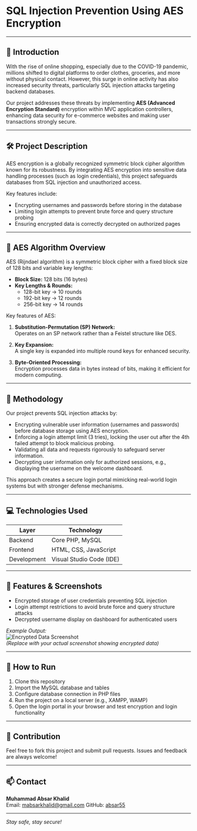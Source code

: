 # SQL Injection Prevention Using AES Encryption

---

## 🔐 Introduction

With the rise of online shopping, especially due to the COVID-19 pandemic, millions shifted to digital platforms to order clothes, groceries, and more without physical contact. However, this surge in online activity has also increased security threats, particularly SQL injection attacks targeting backend databases.

Our project addresses these threats by implementing **AES (Advanced Encryption Standard)** encryption within MVC application controllers, enhancing data security for e-commerce websites and making user transactions strongly secure.

---

## 🛠️ Project Description

AES encryption is a globally recognized symmetric block cipher algorithm known for its robustness. By integrating AES encryption into sensitive data handling processes (such as login credentials), this project safeguards databases from SQL injection and unauthorized access.

Key features include:

- Encrypting usernames and passwords before storing in the database
- Limiting login attempts to prevent brute force and query structure probing
- Ensuring encrypted data is correctly decrypted on authorized pages

---

## 🔑 AES Algorithm Overview

AES (Rijndael algorithm) is a symmetric block cipher with a fixed block size of 128 bits and variable key lengths:

- **Block Size:** 128 bits (16 bytes)  
- **Key Lengths & Rounds:**  
  - 128-bit key → 10 rounds  
  - 192-bit key → 12 rounds  
  - 256-bit key → 14 rounds  

Key features of AES:

1. **Substitution-Permutation (SP) Network:**  
   Operates on an SP network rather than a Feistel structure like DES.  

2. **Key Expansion:**  
   A single key is expanded into multiple round keys for enhanced security.

3. **Byte-Oriented Processing:**  
   Encryption processes data in bytes instead of bits, making it efficient for modern computing.

---

## 🧩 Methodology

Our project prevents SQL injection attacks by:

- Encrypting vulnerable user information (usernames and passwords) before database storage using AES encryption.
- Enforcing a login attempt limit (3 tries), locking the user out after the 4th failed attempt to block malicious probing.
- Validating all data and requests rigorously to safeguard server information.
- Decrypting user information only for authorized sessions, e.g., displaying the username on the welcome dashboard.

This approach creates a secure login portal mimicking real-world login systems but with stronger defense mechanisms.

---

## 💻 Technologies Used

| Layer         | Technology                    |
| ------------- | -----------------------------|
| Backend       | Core PHP, MySQL               |
| Frontend      | HTML, CSS, JavaScript         |
| Development   | Visual Studio Code (IDE)      |

---

## 🎯 Features & Screenshots

- Encrypted storage of user credentials preventing SQL injection  
- Login attempt restrictions to avoid brute force and query structure attacks  
- Decrypted username display on dashboard for authenticated users  

*Example Output:*  
![Encrypted Data Screenshot](path-to-your-screenshot.png)  
*(Replace with your actual screenshot showing encrypted data)*

---

## 🚀 How to Run

1. Clone this repository  
2. Import the MySQL database and tables  
3. Configure database connection in PHP files  
4. Run the project on a local server (e.g., XAMPP, WAMP)  
5. Open the login portal in your browser and test encryption and login functionality  

---

## 🤝 Contribution

Feel free to fork this project and submit pull requests. Issues and feedback are always welcome!

---

## 📫 Contact

**Muhammad Absar Khalid**  
Email: mabsarkhalid@gmail.com
GitHub: [absar55](https://github.com/absar55)

---

*Stay safe, stay secure!*
